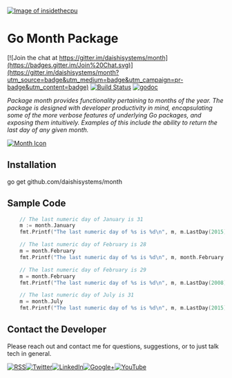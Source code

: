<a href="http://insidethecpu.com/2015/10/09/simple-date-handling-in-go/">![Image of insidethecpu](https://dl.dropboxusercontent.com/u/26042707/Daishi%20Systems%20Icon%20with%20Text%20%28really%20tiny%20with%20photo%29.png)</a>
# Go Month Package

[![Join the chat at https://gitter.im/daishisystems/month](https://badges.gitter.im/Join%20Chat.svg)](https://gitter.im/daishisystems/month?utm_source=badge&utm_medium=badge&utm_campaign=pr-badge&utm_content=badge)
[![Build Status](https://travis-ci.org/daishisystems/month.svg)](https://travis-ci.org/daishisystems/month)
[![godoc](https://img.shields.io/badge/godoc-reference-blue.svg)](https://godoc.org/github.com/daishisystems/month)

*Package month provides functionality pertaining to months of the year. The package is designed with developer productivity in mind, encapsulating some of the more verbose features of underlying Go packages, and exposing them intuitively. Examples of this include the ability to return the last day of any given month.*

[![Month Icon](https://dl.dropboxusercontent.com/u/26042707/gomonth%28medium%29.jpg)](http://insidethecpu.com/2015/10/09/simple-date-handling-in-go/)
## Installation
go get github.com/daishisystems/month
## Sample Code
```go
	// The last numeric day of January is 31
	m := month.January
	fmt.Printf("The last numeric day of %s is %d\n", m, m.LastDay(2015))

	// The last numeric day of February is 28
	m = month.February
	fmt.Printf("The last numeric day of %s is %d\n", m, month.February.LastDay(2015))

	// The last numeric day of February is 29
	m = month.February
	fmt.Printf("The last numeric day of %s is %d\n", m, m.LastDay(2008))

	// The last numeric day of July is 31
	m = month.July
	fmt.Printf("The last numeric day of %s is %d\n", m, m.LastDay(2015))
```
## Contact the Developer
Please reach out and contact me for questions, suggestions, or to just talk tech in general.


<a href="http://insidethecpu.com/feed/">![RSS](https://dl.dropboxusercontent.com/u/26042707/rss.png)</a><a href="https://twitter.com/daishisystems">![Twitter](https://dl.dropboxusercontent.com/u/26042707/twitter.png)</a><a href="https://www.linkedin.com/in/daishisystems">![LinkedIn](https://dl.dropboxusercontent.com/u/26042707/linkedin.png)</a><a href="https://plus.google.com/102806071104797194504/posts">![Google+](https://dl.dropboxusercontent.com/u/26042707/g.png)</a><a href="https://www.youtube.com/user/daishisystems">![YouTube](https://dl.dropboxusercontent.com/u/26042707/youtube.png)</a>